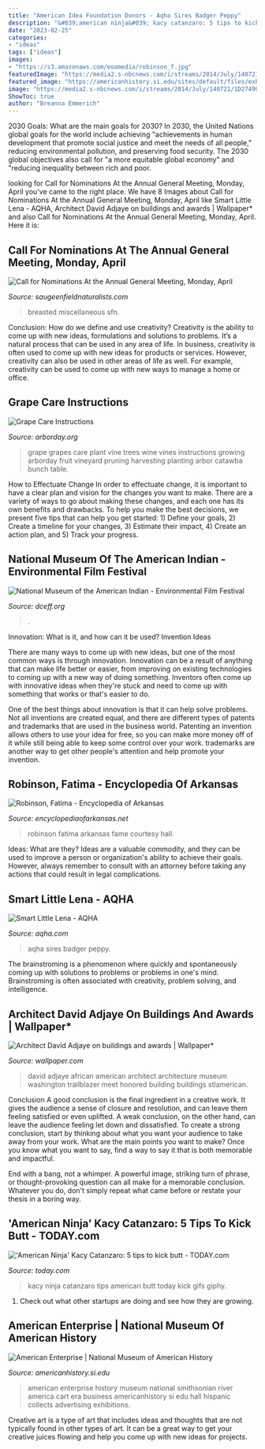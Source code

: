 ```yaml
---
title: "American Idea Foundation Donors - Aqha Sires Badger Peppy"
description: "&#039;american ninja&#039; kacy catanzaro: 5 tips to kick butt"
date: "2023-02-25"
categories:
- "ideas"
tags: ["ideas"]
images:
- "https://s3.amazonaws.com/eoamedia/robinson_f.jpg"
featuredImage: "https://media2.s-nbcnews.com/i/streams/2014/July/140721/1D274906399161-tdy-kacy-gif.gif"
featured_image: "https://americanhistory.si.edu/sites/default/files/exhibitions/JN2015-6201.jpg"
image: "https://media2.s-nbcnews.com/i/streams/2014/July/140721/1D274906399161-tdy-kacy-gif.gif"
ShowToc: true
author: "Breanna Emmerich"
---
```



2030 Goals: What are the main goals for 2030?
In 2030, the United Nations global goals for the world include achieving "achievements in human development that promote social justice and meet the needs of all people," reducing environmental pollution, and preserving food security. The 2030 global objectives also call for "a more equitable global economy" and "reducing inequality between rich and poor.

	

		
looking for Call for Nominations At the Annual General Meeting, Monday, April you've came to the right place. We have 8 Images about Call for Nominations At the Annual General Meeting, Monday, April like Smart Little Lena - AQHA, Architect David Adjaye on buildings and awards | Wallpaper* and also Call for Nominations At the Annual General Meeting, Monday, April. Here it is:
		
    
## Call For Nominations At The Annual General Meeting, Monday, April

<img loading=lazy src="http://www.saugeenfieldnaturalists.com/SFN/2010_Miscellaneous_Archives_files/shapeimage_3.png" onerror="this.onerror=null;this.src='https://tse2.mm.bing.net/th?id=OIP.VQUJA18MxSOdXvg7CM-S-gAAAA&amp;pid=15.1';" alt="Call for Nominations At the Annual General Meeting, Monday, April">

_Source: saugeenfieldnaturalists.com_

>breasted miscellaneous sfn. 

	

Conclusion: How do we define and use creativity?
Creativity is the ability to come up with new ideas, formulations and solutions to problems. It’s a natural process that can be used in any area of life. In business, creativity is often used to come up with new ideas for products or services. However, creativity can also be used in other areas of life as well. For example, creativity can be used to come up with new ways to manage a home or office.

    
## Grape Care Instructions

<img loading=lazy src="http://www.arborday.org/trees/images/figure-grape.jpg" onerror="this.onerror=null;this.src='https://tse3.mm.bing.net/th?id=OIP.uTL5S9NRnAJEF41ysbJdIgHaDt&amp;pid=15.1';" alt="Grape Care Instructions">

_Source: arborday.org_

>grape grapes care plant vine trees wine vines instructions growing arborday fruit vineyard pruning harvesting planting arbor catawba bunch table. 

	

How to Effectuate Change
In order to effectuate change, it is important to have a clear plan and vision for the changes you want to make. There are a variety of ways to go about making these changes, and each one has its own benefits and drawbacks. To help you make the best decisions, we present five tips that can help you get started: 1) Define your goals, 2) Create a timeline for your changes, 3) Estimate their impact, 4) Create an action plan, and 5) Track your progress.

    
## National Museum Of The American Indian - Environmental Film Festival

<img loading=lazy src="https://dceff.org/wp-content/uploads/2014/12/NATIONAL-MUSEUM-OF-THE-AMERICAN-INDIAN.jpg" onerror="this.onerror=null;this.src='https://tse1.mm.bing.net/th?id=OIP.5-VItF8Ul30ZkMogV0CZDQHaE8&amp;pid=15.1';" alt="National Museum of the American Indian - Environmental Film Festival">

_Source: dceff.org_

>. 

	

Innovation: What is it, and how can it be used?
Invention Ideas

There are many ways to come up with new ideas, but one of the most common ways is through innovation. Innovation can be a result of anything that can make life better or easier, from improving on existing technologies to coming up with a new way of doing something. Inventors often come up with innovative ideas when they're stuck and need to come up with something that works or that's easier to do.

One of the best things about innovation is that it can help solve problems. Not all inventions are created equal, and there are different types of patents and trademarks that are used in the business world. Patenting an invention allows others to use your idea for free, so you can make more money off of it while still being able to keep some control over your work. trademarks are another way to get other people's attention and help promote your invention.

    
## Robinson, Fatima - Encyclopedia Of Arkansas

<img loading=lazy src="https://s3.amazonaws.com/eoamedia/robinson_f.jpg" onerror="this.onerror=null;this.src='https://tse4.mm.bing.net/th?id=OIP.Mm92elB417j-JHyvEO5GyAAAAA&amp;pid=15.1';" alt="Robinson, Fatima - Encyclopedia of Arkansas">

_Source: encyclopediaofarkansas.net_

>robinson fatima arkansas fame courtesy hall. 

	

Ideas: What are they?
Ideas are a valuable commodity, and they can be used to improve a person or organization's ability to achieve their goals. However, always remember to consult with an attorney before taking any actions that could result in legal complications.

    
## Smart Little Lena - AQHA

<img loading=lazy src="https://www.aqha.com/documents/82601/5665784/2015+-+Smart+Little+Lena+NEW.jpg/bfbf3be7-f489-8e98-33b0-8a15c8cb5fa1?t=1550168014421" onerror="this.onerror=null;this.src='https://tse4.mm.bing.net/th?id=OIP.VdC5quaCUKqkY7bioy3WWgHaLE&amp;pid=15.1';" alt="Smart Little Lena - AQHA">

_Source: aqha.com_

>aqha sires badger peppy. 

	

The brainstroming is a phenomenon where quickly and spontaneously coming up with solutions to problems or problems in one's mind. Brainstroming is often associated with creativity, problem solving, and intelligence.

    
## Architect David Adjaye On Buildings And Awards | Wallpaper*

<img loading=lazy src="https://cdn.wallpaper.com/main/styles/fp_1540x944/s3/2016/01/davidadjaye_p.jpg" onerror="this.onerror=null;this.src='https://tse4.mm.bing.net/th?id=OIP.FVFLtxCp6AtdezwcSZ7dwAHaEi&amp;pid=15.1';" alt="Architect David Adjaye on buildings and awards | Wallpaper*">

_Source: wallpaper.com_

>david adjaye african american architect architecture museum washington trailblazer meet honored building buildings stlamerican. 

	

Conclusion
A good conclusion is the final ingredient in a creative work. It gives the audience a sense of closure and resolution, and can leave them feeling satisfied or even uplifted. A weak conclusion, on the other hand, can leave the audience feeling let down and dissatisfied.
To create a strong conclusion, start by thinking about what you want your audience to take away from your work. What are the main points you want to make? Once you know what you want to say, find a way to say it that is both memorable and impactful.

End with a bang, not a whimper. A powerful image, striking turn of phrase, or thought-provoking question can all make for a memorable conclusion. Whatever you do, don't simply repeat what came before or restate your thesis in a boring way.

    
## &#039;American Ninja&#039; Kacy Catanzaro: 5 Tips To Kick Butt - TODAY.com

<img loading=lazy src="https://media2.s-nbcnews.com/i/streams/2014/July/140721/1D274906399161-tdy-kacy-gif.gif" onerror="this.onerror=null;this.src='https://tse4.mm.bing.net/th?id=OIP.Dop934g5q_FJ9JDlmiCyJgHaEL&amp;pid=15.1';" alt="&#039;American Ninja&#039; Kacy Catanzaro: 5 tips to kick butt - TODAY.com">

_Source: today.com_

>kacy ninja catanzaro tips american butt today kick gifs giphy. 

	

1. Check out what other startups are doing and see how they are growing.

    
## American Enterprise | National Museum Of American History

<img loading=lazy src="https://americanhistory.si.edu/sites/default/files/exhibitions/JN2015-6201.jpg" onerror="this.onerror=null;this.src='https://tse2.mm.bing.net/th?id=OIP.scZdcrg2tEWQOQ7rReexIAHaEh&amp;pid=15.1';" alt="American Enterprise | National Museum of American History">

_Source: americanhistory.si.edu_

>american enterprise history museum national smithsonian river america cart era business americanhistory si edu hall hispanic collects advertising exhibitions. 

	

Creative art is a type of art that includes ideas and thoughts that are not typically found in other types of art. It can be a great way to get your creative juices flowing and help you come up with new ideas for projects.

